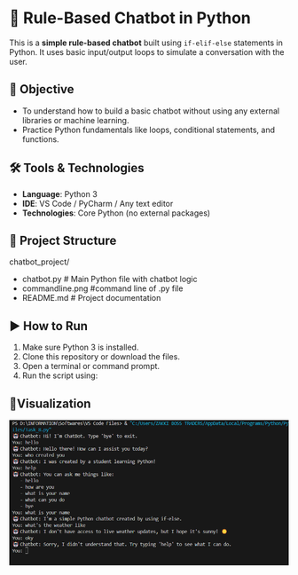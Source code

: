# 🤖 Rule-Based Chatbot in Python

This is a **simple rule-based chatbot** built using `if-elif-else` statements in Python. It uses basic input/output loops to simulate a conversation with the user.

## 🎯 Objective

- To understand how to build a basic chatbot without using any external libraries or machine learning.
- Practice Python fundamentals like loops, conditional statements, and functions.

## 🛠️ Tools & Technologies

- **Language**: Python 3
- **IDE**: VS Code / PyCharm / Any text editor
- **Technologies**: Core Python (no external packages)

## 📂 Project Structure

chatbot_project/
- chatbot.py # Main Python file with chatbot logic
- commandline.png #command line of .py file
- README.md # Project documentation

## ▶️ How to Run

1. Make sure Python 3 is installed.
2. Clone this repository or download the files.
3. Open a terminal or command prompt.
4. Run the script using:

## 📌Visualization
![plot](commandline.png)
